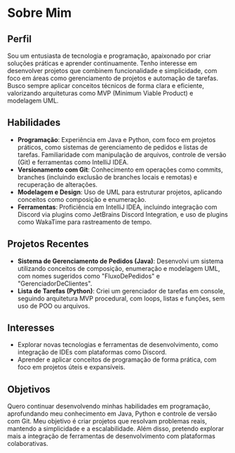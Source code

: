 # Sobre Mim

## Perfil
Sou um entusiasta de tecnologia e programação, apaixonado por criar soluções práticas e aprender continuamente. Tenho interesse em desenvolver projetos que combinem funcionalidade e simplicidade, com foco em áreas como gerenciamento de projetos e automação de tarefas. Busco sempre aplicar conceitos técnicos de forma clara e eficiente, valorizando arquiteturas como MVP (Minimum Viable Product) e modelagem UML.

## Habilidades
- **Programação**: Experiência em Java e Python, com foco em projetos práticos, como sistemas de gerenciamento de pedidos e listas de tarefas. Familiaridade com manipulação de arquivos, controle de versão (Git) e ferramentas como IntelliJ IDEA.
- **Versionamento com Git**: Conhecimento em operações como commits, branches (incluindo exclusão de branches locais e remotas) e recuperação de alterações.
- **Modelagem e Design**: Uso de UML para estruturar projetos, aplicando conceitos como composição e enumeração.
- **Ferramentas**: Proficiência em IntelliJ IDEA, incluindo integração com Discord via plugins como JetBrains Discord Integration, e uso de plugins como WakaTime para rastreamento de tempo.

## Projetos Recentes
- **Sistema de Gerenciamento de Pedidos (Java)**: Desenvolvi um sistema utilizando conceitos de composição, enumeração e modelagem UML, com nomes sugeridos como "FluxoDePedidos" e "GerenciadorDeClientes".
- **Lista de Tarefas (Python)**: Criei um gerenciador de tarefas em console, seguindo arquitetura MVP procedural, com loops, listas e funções, sem uso de POO ou arquivos.

## Interesses
- Explorar novas tecnologias e ferramentas de desenvolvimento, como integração de IDEs com plataformas como Discord.
- Aprender e aplicar conceitos de programação de forma prática, com foco em projetos úteis e expansíveis.

## Objetivos
Quero continuar desenvolvendo minhas habilidades em programação, aprofundando meu conhecimento em Java, Python e controle de versão com Git. Meu objetivo é criar projetos que resolvam problemas reais, mantendo a simplicidade e a escalabilidade. Além disso, pretendo explorar mais a integração de ferramentas de desenvolvimento com plataformas colaborativas.


